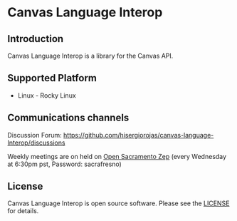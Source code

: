 # Canvas Language Interop

Introduction
-------
Canvas Language Interop is a library for the Canvas API.

Supported Platform
-------
* Linux - Rocky Linux


Communications channels
-------
Discussion Forum: https://github.com/hisergiorojas/canvas-language-Interop/discussions

Weekly meetings are on held on [Open Sacramento Zep](https://zep.us/play/yaOaxV) (every  Wednesday at 6:30pm pst, Password: sacrafresno)

License
-------
Canvas Language Interop is open source software. Please see the [LICENSE](LICENSE) for details.
